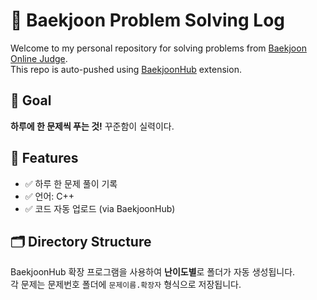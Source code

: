 # 🧠 Baekjoon Problem Solving Log

Welcome to my personal repository for solving problems from [Baekjoon Online Judge](https://www.acmicpc.net/).  
This repo is auto-pushed using [BaekjoonHub](https://github.com/BaekjoonHub/BaekjoonHub) extension.

## 🎯 Goal  
**하루에 한 문제씩 푸는 것!** 꾸준함이 실력이다.

## 📌 Features  
- ✅ 하루 한 문제 풀이 기록  
- ✅ 언어: C++   
- ✅ 코드 자동 업로드 (via BaekjoonHub)   

## 🗂️ Directory Structure  
BaekjoonHub 확장 프로그램을 사용하여 **난이도별**로 폴더가 자동 생성됩니다.  
각 문제는 문제번호 폴더에  `문제이름.확장자` 형식으로 저장됩니다.
